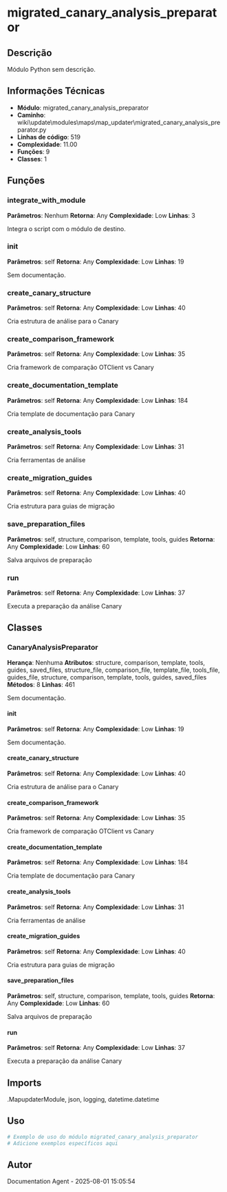 # migrated_canary_analysis_preparator

## Descrição

Módulo Python sem descrição.

## Informações Técnicas

- **Módulo**: migrated_canary_analysis_preparator
- **Caminho**: wiki\update\modules\maps\map_updater\migrated_canary_analysis_preparator.py
- **Linhas de código**: 519
- **Complexidade**: 11.00
- **Funções**: 9
- **Classes**: 1

## Funções

### integrate_with_module

**Parâmetros**: Nenhum
**Retorna**: Any
**Complexidade**: Low
**Linhas**: 3

Integra o script com o módulo de destino.

### __init__

**Parâmetros**: self
**Retorna**: Any
**Complexidade**: Low
**Linhas**: 19

Sem documentação.

### create_canary_structure

**Parâmetros**: self
**Retorna**: Any
**Complexidade**: Low
**Linhas**: 40

Cria estrutura de análise para o Canary

### create_comparison_framework

**Parâmetros**: self
**Retorna**: Any
**Complexidade**: Low
**Linhas**: 35

Cria framework de comparação OTClient vs Canary

### create_documentation_template

**Parâmetros**: self
**Retorna**: Any
**Complexidade**: Low
**Linhas**: 184

Cria template de documentação para Canary

### create_analysis_tools

**Parâmetros**: self
**Retorna**: Any
**Complexidade**: Low
**Linhas**: 31

Cria ferramentas de análise

### create_migration_guides

**Parâmetros**: self
**Retorna**: Any
**Complexidade**: Low
**Linhas**: 40

Cria estrutura para guias de migração

### save_preparation_files

**Parâmetros**: self, structure, comparison, template, tools, guides
**Retorna**: Any
**Complexidade**: Low
**Linhas**: 60

Salva arquivos de preparação

### run

**Parâmetros**: self
**Retorna**: Any
**Complexidade**: Low
**Linhas**: 37

Executa a preparação da análise Canary

## Classes

### CanaryAnalysisPreparator

**Herança**: Nenhuma
**Atributos**: structure, comparison, template, tools, guides, saved_files, structure_file, comparison_file, template_file, tools_file, guides_file, structure, comparison, template, tools, guides, saved_files
**Métodos**: 8
**Linhas**: 461

Sem documentação.

#### __init__

**Parâmetros**: self
**Retorna**: Any
**Complexidade**: Low
**Linhas**: 19

Sem documentação.

#### create_canary_structure

**Parâmetros**: self
**Retorna**: Any
**Complexidade**: Low
**Linhas**: 40

Cria estrutura de análise para o Canary

#### create_comparison_framework

**Parâmetros**: self
**Retorna**: Any
**Complexidade**: Low
**Linhas**: 35

Cria framework de comparação OTClient vs Canary

#### create_documentation_template

**Parâmetros**: self
**Retorna**: Any
**Complexidade**: Low
**Linhas**: 184

Cria template de documentação para Canary

#### create_analysis_tools

**Parâmetros**: self
**Retorna**: Any
**Complexidade**: Low
**Linhas**: 31

Cria ferramentas de análise

#### create_migration_guides

**Parâmetros**: self
**Retorna**: Any
**Complexidade**: Low
**Linhas**: 40

Cria estrutura para guias de migração

#### save_preparation_files

**Parâmetros**: self, structure, comparison, template, tools, guides
**Retorna**: Any
**Complexidade**: Low
**Linhas**: 60

Salva arquivos de preparação

#### run

**Parâmetros**: self
**Retorna**: Any
**Complexidade**: Low
**Linhas**: 37

Executa a preparação da análise Canary

## Imports

.MapupdaterModule, json, logging, datetime.datetime

## Uso

```python
# Exemplo de uso do módulo migrated_canary_analysis_preparator
# Adicione exemplos específicos aqui
```

## Autor

Documentation Agent - 2025-08-01 15:05:54
